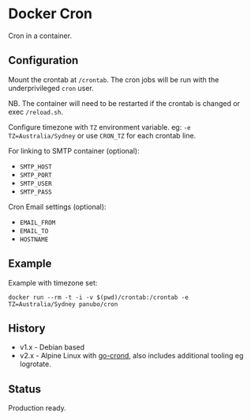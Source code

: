 # Docker Cron

Cron in a container.

## Configuration

Mount the crontab at `/crontab`. The cron jobs will be run with the underprivileged `cron` user.

NB. The container will need to be restarted if the crontab is changed or exec `/reload.sh`.

Configure timezone with `TZ` environment variable. eg: `-e TZ=Australia/Sydney`
or use `CRON_TZ` for each crontab line.

For linking to SMTP container (optional):

- `SMTP_HOST`
- `SMTP_PORT`
- `SMTP_USER`
- `SMTP_PASS`

Cron Email settings (optional):

 - `EMAIL_FROM`
 - `EMAIL_TO`
 - `HOSTNAME`

## Example

Example with timezone set:

`docker run --rm -t -i -v $(pwd)/crontab:/crontab -e TZ=Australia/Sydney panubo/cron`

## History

- v1.x - Debian based
- v2.x - Alpine Linux with [go-crond](https://github.com/webdevops/go-crond/), also includes additional tooling eg logrotate.

## Status

Production ready.
